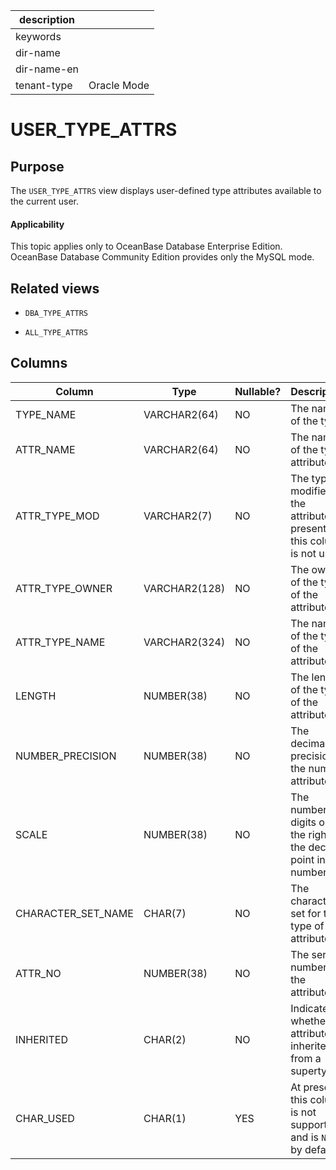 |description||
|---|---|
|keywords||
|dir-name||
|dir-name-en||
|tenant-type|Oracle Mode|

USER_TYPE_ATTRS
====================================

Purpose
-----------

The `USER_TYPE_ATTRS` view displays user-defined type attributes available to the current user.

  <main id="notice" >
    <h4>Applicability</h4>
    <p>This topic applies only to OceanBase Database Enterprise Edition. OceanBase Database Community Edition provides only the MySQL mode. </p>
  </main>

Related views
-------------

* `DBA_TYPE_ATTRS`

* `ALL_TYPE_ATTRS`

Columns
-------------

| **Column** | **Type** | **Nullable?** | **Description** |
|--------------------|---------------|----------------|--------------------------|
| TYPE_NAME | VARCHAR2(64) | NO | The name of the type. |
| ATTR_NAME | VARCHAR2(64) | NO | The name of the type attribute. |
| ATTR_TYPE_MOD | VARCHAR2(7) | NO | The type modifier of the attribute. At present, this column is not used. |
| ATTR_TYPE_OWNER | VARCHAR2(128) | NO | The owner of the type of the attribute. |
| ATTR_TYPE_NAME | VARCHAR2(324) | NO | The name of the type of the attribute. |
| LENGTH | NUMBER(38) | NO | The length of the type of the attribute. |
| NUMBER_PRECISION | NUMBER(38) | NO | The decimal precision of the number attribute. |
| SCALE | NUMBER(38) | NO | The number of digits on the right of the decimal point in a number. |
| CHARACTER_SET_NAME | CHAR(7) | NO | The character set for the type of the attribute. |
| ATTR_NO | NUMBER(38) | NO | The serial number of the attribute. |
| INHERITED | CHAR(2) | NO | Indicates whether the attribute is inherited from a supertype. |
| CHAR_USED | CHAR(1) | YES | At present, this column is not supported and is `NULL` by default. |
